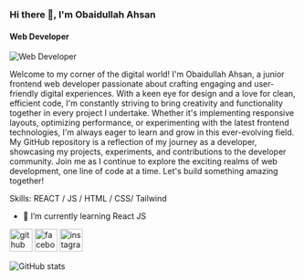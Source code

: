 ### Hi there 👋, I'm Obaidullah Ahsan
#### Web Developer
![Web Developer](https://i.ibb.co/5BZmRdD/IMG-5202.jpg)

Welcome to my corner of the digital world! I'm Obaidullah Ahsan, a junior frontend web developer passionate about crafting engaging and user-friendly digital experiences. With a keen eye for design and a love for clean, efficient code, I'm constantly striving to bring creativity and functionality together in every project I undertake. Whether it's implementing responsive layouts, optimizing performance, or experimenting with the latest frontend technologies, I'm always eager to learn and grow in this ever-evolving field. My GitHub repository is a reflection of my journey as a developer, showcasing my projects, experiments, and contributions to the developer community. Join me as I continue to explore the exciting realms of web development, one line of code at a time. Let's build something amazing together!

Skills: REACT / JS / HTML / CSS/ Tailwind

- 🌱 I’m currently learning React JS 


[<img src='https://cdn.jsdelivr.net/npm/simple-icons@3.0.1/icons/github.svg' alt='github' height='40'>](https://github.com/Obaidullah-ahsan)  [<img src='https://cdn.jsdelivr.net/npm/simple-icons@3.0.1/icons/facebook.svg' alt='facebook' height='40'>](https://www.facebook.com/obaidullahahsan.567)  [<img src='https://cdn.jsdelivr.net/npm/simple-icons@3.0.1/icons/instagram.svg' alt='instagram' height='40'>](https://www.instagram.com/call.me_obaidul/)  

![GitHub stats](https://github-readme-stats.vercel.app/api?username=Obaidullah-ahsan&show_icons=true)  

